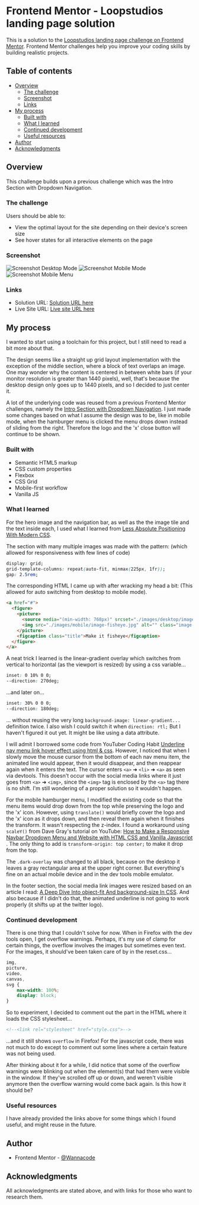 # Frontend Mentor - Loopstudios landing page solution

This is a solution to the [Loopstudios landing page challenge on Frontend Mentor](https://www.frontendmentor.io/challenges/loopstudios-landing-page-N88J5Onjw). Frontend Mentor challenges help you improve your coding skills by building realistic projects. 

## Table of contents

- [Overview](#overview)
  - [The challenge](#the-challenge)
  - [Screenshot](#screenshot)
  - [Links](#links)
- [My process](#my-process)
  - [Built with](#built-with)
  - [What I learned](#what-i-learned)
  - [Continued development](#continued-development)
  - [Useful resources](#useful-resources)
- [Author](#author)
- [Acknowledgments](#acknowledgments)


## Overview

This challenge builds upon a previous challenge which was the Intro Section with Dropdown Navigation.

### The challenge

Users should be able to:

- View the optimal layout for the site depending on their device's screen size
- See hover states for all interactive elements on the page

### Screenshot

![Screenshot Desktop Mode](./Screenshot-desktop-202305-31.png)
![Screenshot Mobile Mode](./Screenshot-mobile-202305-31.png)
![Screenshot Mobile Menu](./Screenshot-mobile-menu-202305-31.png)


### Links

- Solution URL: [Solution URL here](https://github.com/kwngptrl/FEM-loopstudios-landing-page-main)
- Live Site URL: [Live site URL here](https://kwngptrl.github.io/FEM-loopstudios-landing-page-main/)

## My process

I wanted to start using a toolchain for this project, but I still need to read a bit more about that.

The design seems like a straight up grid layout implementation with the exception of the middle section, where a block of text overlaps an image. One may wonder why the content is centered in between white bars (if your monitor resolution is greater than 1440 pixels), well, that's because the desktop design only goes up to 1440 pixels, and so I decided to just center it.

A lot of the underlying code was reused from a previous Frontend Mentor challenges, namely the [Intro Section with Dropdown Navigation](https://github.com/kwngptrl/FEM-intro-section-with-dropdown-navigation-main). I just made some changes based on what I assume the design was to be, like in mobile mode, when the hamburger menu is clicked the menu drops down instead of sliding from the right. Therefore the logo and the 'x' close button will continue to be shown.

### Built with

- Semantic HTML5 markup
- CSS custom properties
- Flexbox
- CSS Grid
- Mobile-first workflow
- Vanilla JS

### What I learned
For the hero image and the navigation bar, as well as the the image tile and the text inside each, I used what I learned from [Less Absolute Positioning With Modern CSS](https://ishadeed.com/article/less-absolute-positioning-modern-css/).

The section with many multiple images was made with the pattern: (which allowed for responsiveness with few lines of code)
```css
display: grid;
grid-template-columns: repeat(auto-fit, minmax(225px, 1fr));
gap: 2.5rem;
```

The corresponding HTML I came up with after wracking my head a bit: (This allowed for auto switching from desktop to mobile mode).
```html
<a href="#">
  <figure>
    <picture>
      <source media="(min-width: 768px)" srcset="./images/desktop/image-fisheye.jpg">
      <img src="./images/mobile/image-fisheye.jpg" alt="" class="image-actual">
    </picture>
    <figcaption class="title">Make it fisheye</figcaption>
  </figure>
</a>
```
A neat trick I learned is the linear-gradient overlay which switches from vertical to horizontal (as the viewport is resized) by using a css variable...
```css
inset: 0 10% 0 0;
--direction: 270deg;
```
...and later on...
```css
inset: 30% 0 0 0;
--direction: 180deg;
```
... without reusing the very long `background-image: linear-gradient...` definition twice. I also wish I could switch it when `direction: rtl;` But I haven't figured it out yet. It might be like using a data attribute.

I will admit I borrowed some code from YouTuber Coding Habit [Underline nav menu link hover effect using html & css](https://www.youtube.com/watch?v=gGySLNda00s). However, I noticed that when I slowly move the mouse cursor from the bottom of each nav menu item, the animated line would appear, then it would disappear, and then reappear again when it enters the text. The cursor enters `<a>` ➜ `<li>` ➜ `<a>` as seen via devtools. This doesn't occur with the social media links where it just goes from `<a>` ➜ `<img>`, since the `<img>` tag is enclosed by the `<a>` tag there is no shift. I'm still wondering of a proper solution so it wouldn't happen.

For the mobile hamburger menu, I modified the existing code so that the menu items would drop down from the top while preserving the logo and the 'x' icon. However, using `translate()` would briefly cover the logo and the 'x' icon as it drops down, and then reveal them again when it finishes the transform. It wasn't respecting the z-index. I found a workaround using `scaleY()` from Dave Gray's tutorial on YouTube: [ How to Make a Responsive Navbar Dropdown Menu and Website with HTML CSS and Vanilla Javascript ](https://www.youtube.com/watch?v=94MTi38w9Vo). The only thing to add is `transform-origin: top center;` to make it drop from the top.

The `.dark-overlay` was changed to all black, because on the desktop it leaves a gray rectangular area at the upper right corner. But everything's fine on an actual mobile device and in the dev tools mobile emulator.

In the footer section, the social media link images were resized based on an article I read: [A Deep Dive Into object-fit And background-size In CSS](https://www.smashingmagazine.com/2021/10/object-fit-background-size-css/). And also because if I didn't do that, the animated underline is not going to work properly (it shifts up at the twitter logo).

### Continued development

There is one thing that I couldn't solve for now. When in Firefox with the dev tools open, I get overflow warnings. Perhaps, it's my use of clamp for certain things, the overflow involves the images but sometimes even text. For the images, it should've been taken care of by in the reset.css...
```css
img,
picture,
video,
canvas,
svg {
    max-width: 100%;
    display: block; 
}
```

So to experiment, I decided to comment out the part in the HTML where it loads the CSS stylesheet...
```html
<!--<link rel="stylesheet" href="style.css">-->
```

...and it still shows `overflow` in Firefox! For the javascript code, there was not much to do except to comment out some lines where a certain feature was not being used.

After thinking about it for a while, I did notice that some of the overflow warnings were blinking out when the element(s) that had them were visible in the window. If they've scrolled off up or down, and weren't visible anymore then the overflow warning would come back again. Is this how it should be?

### Useful resources

I have already provided the links above for some things which I found useful, and might reuse in the future.

## Author

- Frontend Mentor - [@Wannacode](https://www.frontendmentor.io/profile/kwngptrl)

## Acknowledgments

All acknowledgments are stated above, and with links for those who want to research them.
